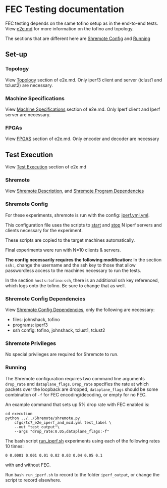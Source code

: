 # FEC Testing documentation

FEC testing depends on the same tofino setup as in the end-to-end tests.
View [e2e.md](../e2e/e2e.md) for more information on the tofino and topology.

The sections that are different here are [Shremote Config](#Shremote-Config) and [Running](#Running)

## Set-up

### Topology
View [Topology](../e2e/e2e.md#Topology) section of e2e.md.
Only iperf3 client and server (tclust1 and tclust2) are necessary.

### Machine Specifications
View [Machine Specifications](../e2e/e2e.md#Machine-Specifications) section of e2e.md.
Only Iperf client and Iperf server are necessary.


### FPGAs
View [FPGAS](../e2e/e2e.md#FPGAs) section of e2e.md.
Only encoder and decoder are necessary

## Test Execution
View [Test Execution](../e2e/e2e.md#Test-Execution) section of e2e.md

### Shremote
View [Shremote Description](../e2e/e2e.md#Shremote-Description), and
[Shremote Program Dependencies](../e2e/e2e.md#Shremote-Program-Dependencies)

### Shremote Config
For these experiments, shremote is run with the config:
[iperf.yml.yml](execution/cfgs/iperf.yml).

This configuration file uses the scripts to [start](execution/start_iperf_servers.sh)
and [stop](execution/stop_iperf_servers.sh) N iperf servers and clients necessary for
the experiment.

These scripts are copied to the target machines automatically.

Final experiments were run with N=10 clients & servers.

**The config necessarily requires the following modification:**
In the section `ssh:`, change the username and the ssh key
to those that allow passwordless access to the machines
necessary to run the tests.

In the section `hosts:tofino:ssh`, there is an additional
ssh key referenced, which logs onto the tofino. Be sure
to change that as well.

### Shremote Config Dependencies
View [Shremote Config Dependencies](../e2e/e2e.md#Shremote-Config-Dependencies),
only the following are necessary:
* files: johnshack, tofino
* programs: iperf3
* ssh config: tofino, johnshack, tclust1, tclust2


### Shremote Privileges
No special privileges are required for Shremote to run.

### Running

The Shremote configuration requires two command line arguments `drop_rate` and `dataplane_flags`. `Drop_rate` specifies the rate at which packets over the loopback are dropped, `dataplane_flags` should be some combination of `-f` for FEC encoding/decoding, or empty for no FEC.

An example command that sets up 5% drop rate with FEC enabled is:

```shell
cd execution
python ../../Shremote/shremote.py
    cfgs/tc7_e2e_iperf_and_mcd.yml test_label \
    --out "test_output"\
    --args "drop_rate:0.05;dataplane_flags:-f"
```

The bash script [run_iperf.sh](execution/run_iperf.sh)
experiments using each of the following rates 10 times:
```
0 0.0001 0.001 0.01 0.02 0.03 0.04 0.05 0.1
```
with and without FEC.

Run `bash run_iperf.sh` to record to the folder `iperf_output`,
or change the script to record elsewhere.
